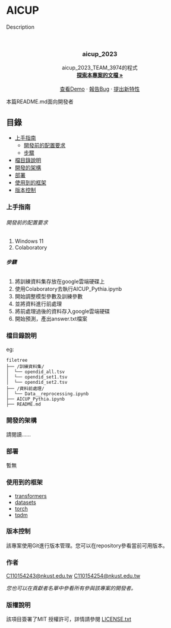 
# AICUP

Description


<!-- PROJECT LOGO -->
<br />

<p align="center">
  <h3 align="center">aicup_2023</h3>
  <p align="center">
    aicup_2023_TEAM_3974的程式
    <br />
    <a href="https://github.com/your_github_name/your_repository"><strong>探索本專案的文檔 »</strong></a>
    <br />
    <br />
    <a href="https://github.com/your_github_name/your_repository">查看Demo</a>
    ·
    <a href="https://github.com/your_github_name/your_repository/issues">報告Bug</a>
    ·
    <a href="https://github.com/your_github_name/your_repository/issues">提出新特性</a>
  </p>

</p>


 本篇README.md面向開發者
 
## 目錄

- [上手指南](#上手指南)
  - [開發前的配置要求](#開發前的配置要求)
  - [步驟](#步驟)
- [檔目錄說明](#檔目錄說明)
- [開發的架構](#開發的架構)
- [部署](#部署)
- [使用到的框架](#使用到的框架)
- [版本控制](#版本控制)

### 上手指南





###### 開發前的配置要求

1. Windows 11
2. Colaboratory

###### **步驟**

1. 將訓練資料集存放在google雲端硬碟上
2. 使用Colaboratory去執行AICUP_Pythia.ipynb
3. 開始調整模型參數及訓練參數
4. 並將資料進行前處理
5. 將前處理過後的資料存入google雲端硬碟
6. 開始預測，產出answer.txt檔案


### 檔目錄說明
eg:

```
filetree
├── /訓練資料集/
│  └── opendid_all.tsv
│  └── opendid_set1.tsv
│  └── opendid_set2.tsv
├── /資料前處理/
│  └── Data__reprocessing.ipynb
├── AICUP_Pythia.ipynb
├── README.md

```





### 開發的架構 

請閱讀……

### 部署

暫無

### 使用到的框架

- [transformers](https://huggingface.co/docs/transformers/index)
- [datasets](https://huggingface.co/docs/datasets/index)
- [torch](https://pytorch.org/)
- [tqdm](https://github.com/tqdm/tqdm)

### 版本控制

該專案使用Git進行版本管理。您可以在repository參看當前可用版本。

### 作者

C110154243@nkust.edu.tw
C110154254@nkust.edu.tw

 *您也可以在貢獻者名單中參看所有參與該專案的開發者。*

### 版權說明

該項目簽署了MIT 授權許可，詳情請參閱 [LICENSE.txt](https://github.com/your_github_name/your_repository/blob/master/LICENSE.txt)
